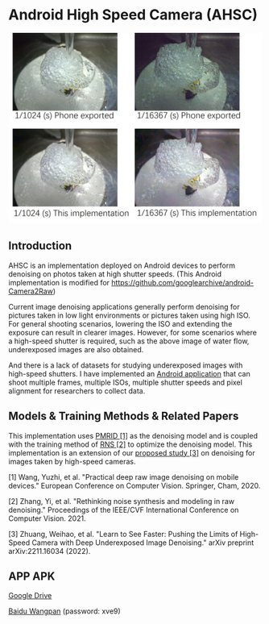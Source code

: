 # Android High Speed Camera (AHSC)
![DenoisngImage](images/denoising.jpg)
## Introduction
AHSC is an implementation deployed on Android devices to perform denoising on photos taken at high shutter speeds. (This Android implementation is modified for https://github.com/googlearchive/android-Camera2Raw)

Current image denoising applications generally perform denoising for pictures taken in low light environments or pictures taken using high ISO. For general shooting scenarios, lowering the ISO and extending the exposure can result in clearer images. However, for some scenarios where a high-speed shutter is required, such as the above image of water flow, underexposed images are also obtained.

And there is a lack of datasets for studying underexposed images with high-speed shutters. I have implemented an [Android application](https://github.com/WeihaoZhuang/RawCollection) that can shoot multiple frames, multiple ISOs, multiple shutter speeds and pixel alignment for researchers to collect data.

## Models & Training Methods & Related Papers
This implementation uses [PMRID [1]](https://github.com/MegEngine/PMRID) as the denoising model and is coupled with the training method of [RNS [2]](https://github.com/zhangyi-3/noise-synthesis) to optimize the denoising model. This implementation is an extension of our [proposed study [3]](https://arxiv.org/abs/2211.16034) on denoising for images taken by high-speed cameras.

[1] Wang, Yuzhi, et al. "Practical deep raw image denoising on mobile devices." European Conference on Computer Vision. Springer, Cham, 2020.

[2] Zhang, Yi, et al. "Rethinking noise synthesis and modeling in raw denoising." Proceedings of the IEEE/CVF International Conference on Computer Vision. 2021.

[3] Zhuang, Weihao, et al. "Learn to See Faster: Pushing the Limits of High-Speed Camera with Deep Underexposed Image Denoising." arXiv preprint arXiv:2211.16034 (2022).

## APP APK
[Google Drive](https://drive.google.com/drive/folders/15NY09Mk1J_RMB7givdyGb7aSaGpH98yF?usp=share_link)

[Baidu Wangpan](https://pan.baidu.com/s/1unLRGbsC3HbTki-ikgBSAg) (password: xve9)


